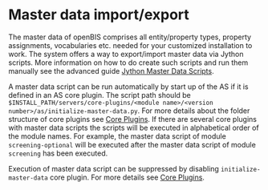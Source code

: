 Master data import/export
=========================

The master data of openBIS comprises all entity/property types, property
assignments, vocabularies etc. needed for your customized installation
to work. The system offers a way to export/import master data via Jython
scripts. More information on how to do create such scripts and run them
manually see the advanced guide [Jython Master Data Scripts](../../uncategorized/jython-master-data-scripts##command-line-tools).

A master data script can be run automatically by start up of the AS if
it is defined in an AS core plugin. The script path should be
`$INSTALL_PATH/servers/core-plugins/<module name>/<version number>/as/initialize-master-data.py`.
For more details about the folder structure of core plugins see [Core
Plugins](../../software-developer-documentation/server-side-extensions/core-plugins.md#core-plugins). If there are several
core plugins with master data scripts the scripts will be executed in
alphabetical order of the module names. For example, the master data
script of module `screening-optional` will be executed after the master
data script of module `screening` has been executed.

Execution of master data script can be suppressed by
disabling `initialize-master-data` core plugin. For more details see
[Core Plugins](../../software-developer-documentation/server-side-extensions/core-plugins.md).
